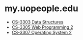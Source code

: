 # my.uopeople.edu

- [CS-3303 Data Structures](cs3303/README.md)
- [CS-3305 Web Programming 2](cs3305/README.md)
- [CS-3307 Operating System 2](cs3307/README.md)